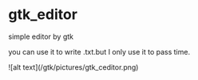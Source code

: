# gtk_editor
<p>simple editor by gtk</p>
<p>you can use it to write .txt.but I only use it to pass time.</p>
![alt text](/gtk/pictures/gtk_ceditor.png)
